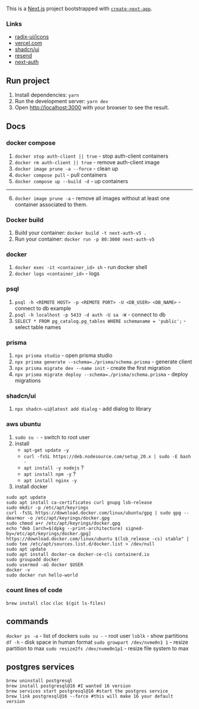 This is a [Next.js](https://nextjs.org/) project bootstrapped with [`create-next-app`](https://github.com/vercel/next.js/tree/canary/packages/create-next-app).

### Links

- [radix-ui/icons](https://www.radix-ui.com/icons)
- [vercel.com](https://vercel.com/account)
- [shadcn/ui](https://ui.shadcn.com/)
- [resend](https://resend.com)
- [next-auth](https://authjs.dev/getting-started/installation?framework=next.js)

## Run project

1. Install dependencies: `yarn`
2. Run the development server: `yarn dev`
3. Open [http://localhost:3000](http://localhost:3000) with your browser to see the result.

## Docs

### docker compose
1. `docker stop auth-client || true` - stop auth-client containers
2. `docker rm auth-client || true` - remove auth-client image
3. `docker image prune -a --force` - clean up
4. `docker compose pull` - pull containers
5. `docker compose up --build -d` - up containers
---
6. `docker image prune -a` - remove all images without at least one container associated to them.

### Docker build

1. Build your container: `docker build -t next-auth-v5 .`
2. Run your container: `docker run -p 80:3000 next-auth-v5`

### docker
1. `docker exec -it <container_id> sh` - run docker shell 
2. `docker logs <container_id>` - logs

### psql
1. `psql -h <REMOTE HOST> -p <REMOTE PORT> -U <DB_USER> <DB_NAME>` - connect to db example
2. `psql -h localhost -p 5433 -d auth -U sa -W` - connect to db
3. `SELECT * FROM pg_catalog.pg_tables WHERE schemaname = 'public';` - select table names

### prisma
1. `npx prisma studio` - open prisma studio
2. `npx prisma generate --schema=./prisma/schema.prisma` - generate client
3. `npx prisma migrate dev --name init` - create the first migration
4. `npx prisma migrate deploy --schema=./prisma/schema.prisma` - deploy migrations

### shadcn/ui
1. `npx shadcn-ui@latest add dialog` - add dialog to library

### aws ubuntu
1. `sudo su -` - switch to root user
2. install 
   - `apt-get update -y`
   - `curl -fsSL https://deb.nodesource.com/setup_20.x | sudo -E bash -`
   - `apt install -y nodejs` ?
   - `apt install npm -y` ?
   - `apt install nginx -y`
3. install docker
```
sudo apt update
sudo apt install ca-certificates curl gnupg lsb-release
sudo mkdir -p /etc/apt/keyrings
curl -fsSL https://download.docker.com/linux/ubuntu/gpg | sudo gpg --dearmor -o /etc/apt/keyrings/docker.gpg
sudo chmod a+r /etc/apt/keyrings/docker.gpg
echo "deb [arch=$(dpkg --print-architecture) signed-by=/etc/apt/keyrings/docker.gpg] https://download.docker.com/linux/ubuntu $(lsb_release -cs) stable" | sudo tee /etc/apt/sources.list.d/docker.list > /dev/null
sudo apt update
sudo apt install docker-ce docker-ce-cli containerd.io
sudo groupadd docker
sudo usermod -aG docker $USER
docker -v
sudo docker run hello-world
```

### count lines of code
`brew install cloc`
`cloc $(git ls-files)`

## commands
`docker ps -a` - list of dockers
`sudo su -` - root user
`lsblk` - show partitions
`df -h` - disk space in human format
`sudo growpart /dev/nvme0n1 1` - resize partition to max
`sudo resize2fs /dev/nvme0n1p1` - resize file system to max

## postgres services
```
brew uninstall postgresql
brew install postgresql@16 #I wanted 16 version
brew services start postgresql@16 #start the postgres service
brew link postgresql@16 --force #this will make 16 your default version
```
